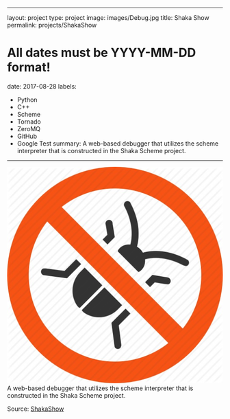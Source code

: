  ---
 layout: project
 type: project
 image: images/Debug.jpg
 title: Shaka Show
 permalink: projects/ShakaShow
# All dates must be YYYY-MM-DD format!
 date: 2017-08-28
 labels:
  - Python
  - C++
  - Scheme
  - Tornado
  - ZeroMQ
  - GitHub
  - Google Test
 summary: A web-based debugger that utilizes the scheme interpreter that is constructed in the Shaka Scheme project.
 ---
<img class="ui medium right floated rounded image" src="../images/Debug.jpg">
 A web-based debugger that utilizes the scheme interpreter that is constructed in the Shaka Scheme project.
 
Source: <a href="https://github.com/uhmanoa-transpiler-project/shaka-show"><i class="large github icon"></i>ShakaShow</a>

